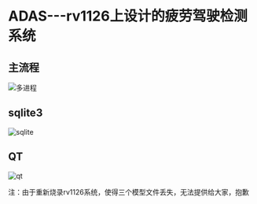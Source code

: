 # ADAS---rv1126上设计的疲劳驾驶检测系统
## 主流程

![多进程](https://cdn.jsdelivr.net/gh/rkjjx/Pictures@main/%E5%A4%9A%E8%BF%9B%E7%A8%8B.jpg)

## sqlite3

![sqlite](https://cdn.jsdelivr.net/gh/rkjjx/Pictures@main/sqlite.jpg)

## QT

![qt](../../Visio_Data/RV1126/qt.jpg)

注：由于重新烧录rv1126系统，使得三个模型文件丢失，无法提供给大家，抱歉



